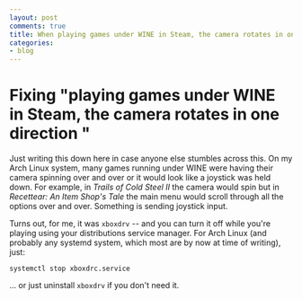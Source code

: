 ```yaml
---
layout: post
comments: true
title: When playing games under WINE in Steam, the camera rotates in one direction
categories:
- blog
---
```


# Fixing "playing games under WINE in Steam, the camera rotates in one direction "

Just writing this down here in case anyone else stumbles across this. On my Arch Linux system, many games running under WINE were having their camera spinning over and over or it would look like a joystick was held down. For example, in *Trails of Cold Steel II* the camera would spin but in *Recettear: An Item Shop's Tale* the main menu would scroll through all the options over and over. Something is sending joystick input.

Turns out, for me, it was `xboxdrv` -- and you can turn it off while you're playing using your distributions service manager. For Arch Linux (and probably any systemd system, which most are by now at time of writing), just:

```shell
systemctl stop xboxdrc.service
```

... or just uninstall `xboxdrv` if you don't need it. 